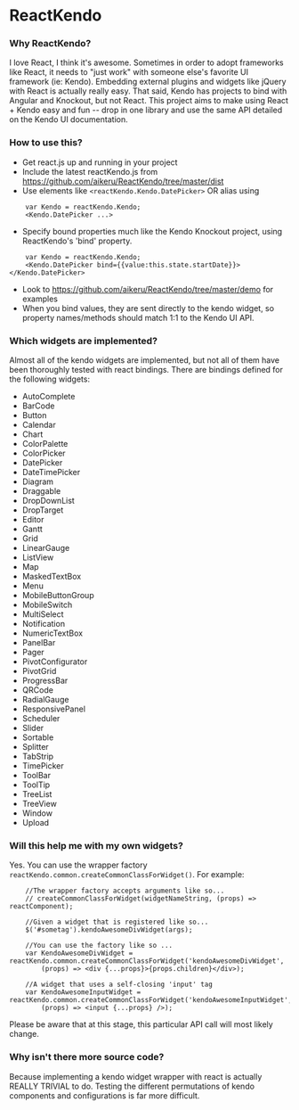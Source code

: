 # ReactKendo

### Why ReactKendo?

I love React, I think it's awesome. Sometimes in order to adopt frameworks like React, it needs to "just work" with someone else's favorite UI framework (ie: Kendo). Embedding external plugins and widgets like jQuery with React is actually really easy. That said, Kendo has projects to bind with Angular and Knockout, but not React. This project aims to make using React + Kendo easy and fun -- drop in one library and use the same API detailed on the Kendo UI documentation. 

### How to use this?

* Get react.js up and running in your project
* Include the latest reactKendo.js from https://github.com/aikeru/ReactKendo/tree/master/dist
* Use elements like ```<reactKendo.Kendo.DatePicker>``` OR alias using
```javascript:
    var Kendo = reactKendo.Kendo;
    <Kendo.DatePicker ...>
```
* Specify bound properties much like the Kendo Knockout project, using ReactKendo's 'bind' property.
```javascript:
    var Kendo = reactKendo.Kendo;
    <Kendo.DatePicker bind={{value:this.state.startDate}}></Kendo.DatePicker>
```
* Look to https://github.com/aikeru/ReactKendo/tree/master/demo for examples
* When you bind values, they are sent directly to the kendo widget, so property names/methods should match 1:1 to the Kendo UI API.

### Which widgets are implemented?

Almost all of the kendo widgets are implemented, but not all of them have been thoroughly tested with react bindings. There are bindings defined for the following widgets:

* AutoComplete
* BarCode
* Button
* Calendar
* Chart
* ColorPalette
* ColorPicker
* DatePicker
* DateTimePicker
* Diagram
* Draggable
* DropDownList
* DropTarget
* Editor
* Gantt
* Grid
* LinearGauge
* ListView
* Map
* MaskedTextBox
* Menu
* MobileButtonGroup
* MobileSwitch
* MultiSelect
* Notification
* NumericTextBox
* PanelBar
* Pager
* PivotConfigurator
* PivotGrid
* ProgressBar
* QRCode
* RadialGauge
* ResponsivePanel
* Scheduler
* Slider
* Sortable
* Splitter
* TabStrip
* TimePicker
* ToolBar
* ToolTip
* TreeList
* TreeView
* Window
* Upload

### Will this help me with my own widgets?

Yes. You can use the wrapper factory ```reactKendo.common.createCommonClassForWidget()```. For example:
```javascript:
    //The wrapper factory accepts arguments like so...
    // createCommonClassForWidget(widgetNameString, (props) => reactComponent);

    //Given a widget that is registered like so...
    $('#sometag').kendoAwesomeDivWidget(args);
    
    //You can use the factory like so ...
    var KendoAwesomeDivWidget = reactKendo.common.createCommonClassForWidget('kendoAwesomeDivWidget', 
        (props) => <div {...props}>{props.children}</div>);
    
    //A widget that uses a self-closing 'input' tag
    var KendoAwesomeInputWidget = reactKendo.common.createCommonClassForWidget('kendoAwesomeInputWidget', 
        (props) => <input {...props} />);
```
Please be aware that at this stage, this particular API call will most likely change.

### Why isn't there more source code?

Because implementing a kendo widget wrapper with react is actually REALLY TRIVIAL to do. Testing the different permutations of kendo components and configurations is far more difficult.
